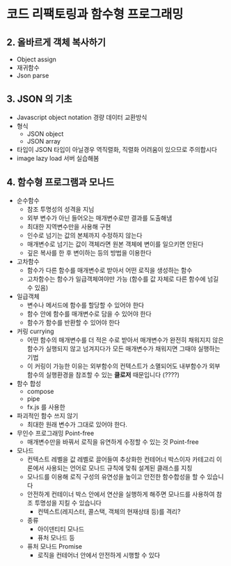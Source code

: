 # 코드 리팩토링과 함수형 프로그래밍

## 2. 올바르게 객체 복사하기

- Object assign
- 재귀함수
- Json parse

## 3. JSON 의 기초

- Javascript object notation 경량 데이터 교환방식
- 형식
    - JSON object
    - JSON array
- 타입이 JSON 타입이 아닐경우 역직렬화, 직렬화 어려움이 있으므로 주의합시다
- image lazy load 서버 실습해봄

## 4. 함수형 프로그램과 모나드

- 순수함수
    - 참조 투명성의 성격을 지님
    - 외부 변수가 아닌 들어오는 매개변수로만 결과를 도출해냄
    - 최대한 지역변수만을 사용해 구현
    - 인수로 넘기는 값의 본체까지 수정하지 않는다
    - 매개변수로 넘기는 값이 객체라면 원본 객체에 변이를 일으키면 안된다
    - 깊은 복사를 한 후 변이하는 등의 방법을 이용한다
- 고차함수
    - 함수가 다른 함수를 매개변수로 받아서 어떤 로직을 생성하는 함수
    - 고차함수는 함수가 일급객체여야만 가능 (함수를 값 자체로 다른 함수에 넘길 수 있음)
- 일급객체
    - 변수나 메서드에 함수를 할당할 수 있어야 한다
    - 함수 안에 함수를 매개변수로 담을 수 있어야 한다
    - 함수가 함수를 반환할 수 있어야 한다
- 커링 currying
    - 어떤 함수의 매개변수를 더 적은 수로 받아서 매개변수가 완전히 채워지지 않은 함수가 실행되지 않고 넘겨지다가 모든 매개변수가 채워지면 그때야 실행하는 기법
    - 이 커링이 가능한 이유는 외부함수의 컨텍스트가 소멸되어도 내부함수가 외부함수의 실행환경을 참조할 수 있는 **클로저** 때문입니다 (????)
- 함수 합성
    - compose
    - pipe
    - fx.js 를 사용한
- 파괴적인 함수 쓰지 않기
    - 최대한 원래 변수가 그대로 있어야 한다.
- 무인수 프로그래밍 Point-free
    - 매개변수만을 바꿔서 로직을 유연하게 수정할 수 있는 것 Point-free
- 모나드
    - 컨텍스트 레벨을 값 레벨로 끌어들여 추상화한 컨테어너 박스이자 카테고리 이론에서 사용되는 언어로 모나드 규칙에 맞춰 설계된 클래스를 지칭
    - 모나드를 이용해 로직 구성의 유연성을 높이고 안전한 함수합성을 할 수 있습니다
    - 안전하게 컨테이너 박스 안에서 연산을 실행하게 해주면 모나드를 사용하여 참조 투명성을 지킬 수 있습니다
        - 컨텍스트(레지스터, 콜스택, 객체의 현재상태 등)를 격리?
    - 종류
        - 아이덴티티 모나드
        - 퓨처 모나드 등
    - 퓨처 모나드 Promise
        - 로직을 컨테어너 안에서 안전하게 시행할 수 있다
    